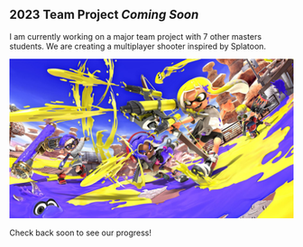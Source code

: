 ## 2023 Team Project *Coming Soon*

I am currently working on a major team project with 7 other masters students. We are creating a multiplayer shooter inspired by Splatoon.

![Splatoon](/images/splatoon.jpg)

Check back soon to see our progress!
